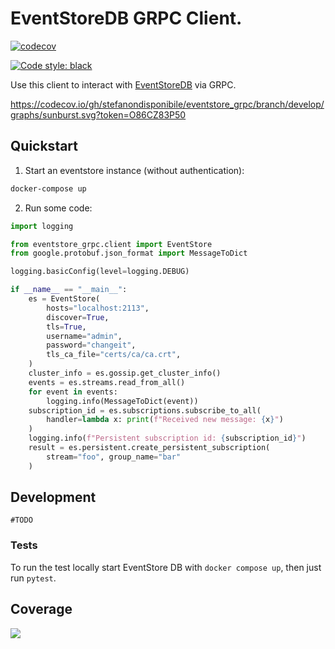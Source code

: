 # EventStoreDB GRPC Client.

[![codecov](https://codecov.io/gh/stefanondisponibile/eventstore_grpc/branch/develop/graph/badge.svg?token=O86CZ83P50)](https://codecov.io/gh/stefanondisponibile/eventstore_grpc)

[![Code style: black](https://img.shields.io/badge/code%20style-black-000000.svg)](https://github.com/psf/black)

Use this client to interact with [EventStoreDB]([![codecov](https://codecov.io/gh/stefanondisponibile/eventstore_grpc/branch/develop/graph/badge.svg?token=O86CZ83P50)](https://codecov.io/gh/stefanondisponibile/eventstore_grpc)) via GRPC.

https://codecov.io/gh/stefanondisponibile/eventstore_grpc/branch/develop/graphs/sunburst.svg?token=O86CZ83P50

## Quickstart

1. Start an eventstore instance (without authentication):

```bash
docker-compose up
```

2. Run some code:

```python
import logging

from eventstore_grpc.client import EventStore
from google.protobuf.json_format import MessageToDict

logging.basicConfig(level=logging.DEBUG)

if __name__ == "__main__":
    es = EventStore(
        hosts="localhost:2113",
        discover=True,
        tls=True,
        username="admin",
        password="changeit",
        tls_ca_file="certs/ca/ca.crt",
    )
    cluster_info = es.gossip.get_cluster_info()
    events = es.streams.read_from_all()
    for event in events:
        logging.info(MessageToDict(event))
    subscription_id = es.subscriptions.subscribe_to_all(
        handler=lambda x: print(f"Received new message: {x}")
    )
    logging.info(f"Persistent subscription id: {subscription_id}")
    result = es.persistent.create_persistent_subscription(
        stream="foo", group_name="bar"
    )

```

## Development

`#TODO`

### Tests

To run the test locally start EventStore DB with `docker compose up`, then just run `pytest`.

## Coverage

![](https://codecov.io/gh/stefanondisponibile/eventstore_grpc/branch/develop/graphs/sunburst.svg?token=O86CZ83P50)
